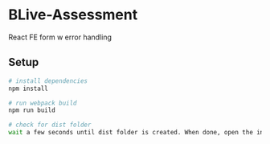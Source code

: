 # BLive-Assessment
React FE form w error handling

## Setup

``` bash
# install dependencies
npm install

# run webpack build
npm run build

# check for dist folder
wait a few seconds until dist folder is created. When done, open the index.html file in the dist folder to view form.

```
